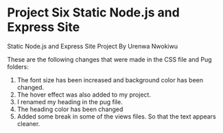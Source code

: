 # Project Six Static Node.js and Express Site
 Static Node.js and Express Site Project By Urenwa Nwokiwu 
 
 These are the following changes that were made in the CSS file and Pug folders:

 1) The font size has been increased and background color has been changed.
 2) The hover effect was also added to my project.
 3) I renamed my heading in the pug file.
 4) The heading color has been changed 
 5) Added some break in some of the views files. So that the text appears cleaner.
  
